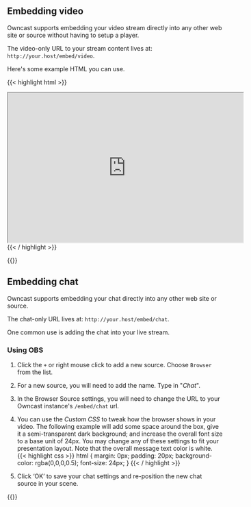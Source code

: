 ## Embedding video

Owncast supports embedding your video stream directly into any other web site or source without having to setup a player.

The video-only URL to your stream content lives at: `http://your.host/embed/video`.

Here's some example HTML you can use.

{{< highlight html >}}
<iframe src="http://your.host/embed/video" title="Owncast"
height="350px" width="550px"
referrerpolicy="origin" scrolling="no"
allowfullscreen>
</iframe>
{{< / highlight >}}

{{<versionsupport feature="embedding video" version="0.0.2">}}


## Embedding chat

Owncast supports embedding your chat directly into any other web site or source.

The chat-only URL lives at: `http://your.host/embed/chat`.

One common use is adding the chat into your live stream.

### Using OBS

1. Click the `+` or right mouse click to add a new source. Choose `Browser` from the list.
1. For a new source, you will need to add the name. Type in "_Chat_".
1. In the Browser Source settings, you will need to change the URL to your Owncast instance's `/embed/chat` url.
1. You can use the _Custom CSS_ to tweak how the browser shows in your video.  The following example will add some space around the box, give it a semi-transparent dark background; and increase the overall font size to a base unit of 24px. You may change any of these settings to fit your presentation layout. Note that the overall message text color is white.
{{< highlight css >}}
html {
  margin: 0px;
  padding: 20px;
  background-color: rgba(0,0,0,0.5);
  font-size: 24px;
}
{{< / highlight >}}

1. Click ‘OK’ to save your chat settings and re-position the new chat source in your scene.


{{<versionsupport feature="embedding chat" version="0.0.2">}}
